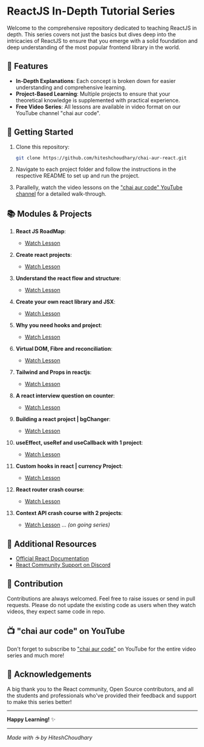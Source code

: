 # ReactJS In-Depth Tutorial Series

Welcome to the comprehensive repository dedicated to teaching ReactJS in depth. This series covers not just the basics but dives deep into the intricacies of ReactJS to ensure that you emerge with a solid foundation and deep understanding of the most popular frontend library in the world.

## 🌟 Features

- **In-Depth Explanations**: Each concept is broken down for easier understanding and comprehensive learning.
- **Project-Based Learning**: Multiple projects to ensure that your theoretical knowledge is supplemented with practical experience.
- **Free Video Series**: All lessons are available in video format on our YouTube channel "chai aur code".

## 🚀 Getting Started

1. Clone this repository:
   ```bash
   git clone https://github.com/hiteshchoudhary/chai-aur-react.git
   ```

2. Navigate to each project folder and follow the instructions in the respective README to set up and run the project.

3. Parallelly, watch the video lessons on the ["chai aur code" YouTube channel](https://www.youtube.com/channel/UCNQ6FEtztATuaVhZKCY28Yw) for a detailed walk-through.

## 📚 Modules & Projects

1. **React JS RoadMap**:
   
   - [Watch Lesson](https://www.youtube.com/watch?v=vz1RlUyrc3w&list=PLu71SKxNbfoDqgPchmvIsL4hTnJIrtige)

2. **Create react projects**:
   - [Watch Lesson](https://www.youtube.com/watch?v=k3KqQvywToE&list=PLu71SKxNbfoDqgPchmvIsL4hTnJIrtige&index=2)

3. **Understand the react flow and structure**:
   - [Watch Lesson](https://www.youtube.com/watch?v=yNbnA5pryMg&list=PLu71SKxNbfoDqgPchmvIsL4hTnJIrtige&index=3)
4. **Create your own react library and JSX**:
   - [Watch Lesson](https://www.youtube.com/watch?v=kAOuj6o7Kxs&list=PLu71SKxNbfoDqgPchmvIsL4hTnJIrtige&index=4)
5. **Why you need hooks and project**:
   - [Watch Lesson](https://www.youtube.com/watch?v=lI7IIOWM0Mo&list=PLu71SKxNbfoDqgPchmvIsL4hTnJIrtige&index=5)
6. **Virtual DOM, Fibre and reconciliation**:
    - [Watch Lesson](https://www.youtube.com/watch?v=MPCVGFvgVEQ&list=PLu71SKxNbfoDqgPchmvIsL4hTnJIrtige&index=6)
7. **Tailwind and Props in reactjs**:
    - [Watch Lesson](https://www.youtube.com/watch?v=bB6707XzCNc&list=PLu71SKxNbfoDqgPchmvIsL4hTnJIrtige&index=7)
8. **A react interview question on counter**:
    - [Watch Lesson](https://www.youtube.com/watch?v=tOYkV6Yhrhs&list=PLu71SKxNbfoDqgPchmvIsL4hTnJIrtige&index=8)
9. **Building a react project | bgChanger**:
    - [Watch Lesson](https://www.youtube.com/watch?v=_lJ3KNMue3w&list=PLu71SKxNbfoDqgPchmvIsL4hTnJIrtige&index=9)
10. **useEffect, useRef and useCallback with 1 project**:
    - [Watch Lesson](https://www.youtube.com/watch?v=Lt4vy8hfc-s&list=PLu71SKxNbfoDqgPchmvIsL4hTnJIrtige&index=10)
11. **Custom hooks in react | currency Project**:
    - [Watch Lesson](https://www.youtube.com/watch?v=AFDYnd-XPa8&list=PLu71SKxNbfoDqgPchmvIsL4hTnJIrtige&index=11)
12. **React router crash course**:
    - [Watch Lesson](https://www.youtube.com/watch?v=VJov5QWEKE4&list=PLu71SKxNbfoDqgPchmvIsL4hTnJIrtige&index=12)
13. **Context API crash course with 2 projects**:
    - [Watch Lesson](https://www.youtube.com/watch?v=JQVBGtZMqgU&list=PLu71SKxNbfoDqgPchmvIsL4hTnJIrtige&index=13)
... _(on going series)_

## 📖 Additional Resources

- [Official React Documentation](https://reactjs.org/docs/getting-started.html)
- [React Community Support on Discord](https://hitesh.ai/discord)

## 💼 Contribution

Contributions are always welcomed. Feel free to raise issues or send in pull requests. Please do not update the existing code as users when they watch videos, they expect same code in repo.

## 📺 "chai aur code" on YouTube

Don't forget to subscribe to ["chai aur code"](https://www.youtube.com/channel/UCNQ6FEtztATuaVhZKCY28Yw) on YouTube for the entire video series and much more!

## 🙏 Acknowledgements

A big thank you to the React community, Open Source contributors, and all the students and professionals who've provided their feedback and support to make this series better!

---

**Happy Learning!** ✨

---

_Made with ☕️ by HiteshChoudhary_
